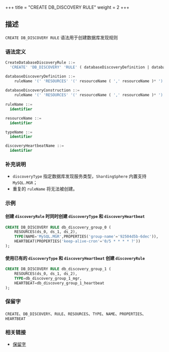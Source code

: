 +++
title = "CREATE DB_DISCOVERY RULE"
weight = 2
+++

## 描述

`CREATE DB_DISCOVERY RULE` 语法用于创建数据库发现规则

### 语法定义

```sql
CreateDatabaseDiscoveryRule ::=
  'CREATE' 'DB_DISCOVERY' 'RULE' ( databaseDiscoveryDefinition | databaseDiscoveryConstruction ) ( ',' ( databaseDiscoveryDefinition | databaseDiscoveryConstruction ) )*

databaseDiscoveryDefinition ::=
    ruleName '(' 'RESOURCES' '(' resourceName ( ',' resourceName )* ')' ',' 'TYPE' '(' 'NAME' '=' typeName ( ',' 'PROPERTIES' 'key' '=' 'value' ( ',' 'key' '=' 'value' )* )? ',' 'HEARTBEAT' '(' 'key' '=' 'value' ( ',' 'key' '=' 'value' )* ')' ')' 
    
databaseDiscoveryConstruction ::=
    ruleName '(' 'RESOURCES' '(' resourceName ( ',' resourceName )* ')' ',' 'TYPE' '=' discoveryTypeName ',' 'HEARTBEAT' '=' discoveryHeartbeatName ')'
    
ruleName ::=
  identifier

resourceName ::=
  identifier

typeName ::=
  identifier

discoveryHeartbeatName ::=
  identifier
```

### 补充说明

- `discoveryType` 指定数据库发现服务类型，`ShardingSphere` 内置支持 `MySQL.MGR`；
- 重复的 `ruleName` 将无法被创建。

### 示例

#### 创建 `discoveryRule` 时同时创建 `discoveryType` 和 `discoveryHeartbeat`

```sql
CREATE DB_DISCOVERY RULE db_discovery_group_0 (
    RESOURCES(ds_0, ds_1, ds_2),
    TYPE(NAME='MySQL.MGR',PROPERTIES('group-name'='92504d5b-6dec')),
    HEARTBEAT(PROPERTIES('keep-alive-cron'='0/5 * * * * ?'))
);
```

#### 使用已有的 `discoveryType` 和 `discoveryHeartbeat` 创建 `discoveryRule`

```sql
CREATE DB_DISCOVERY RULE db_discovery_group_1 (
    RESOURCES(ds_0, ds_1, ds_2),
    TYPE=db_discovery_group_1_mgr,
    HEARTBEAT=db_discovery_group_1_heartbeat
);
```

### 保留字

`CREATE`、`DB_DISCOVERY`、`RULE`、`RESOURCES`、`TYPE`、`NAME`、`PROPERTIES`、`HEARTBEAT`

### 相关链接

- [保留字](/cn/reference/distsql/syntax/reserved-word/)